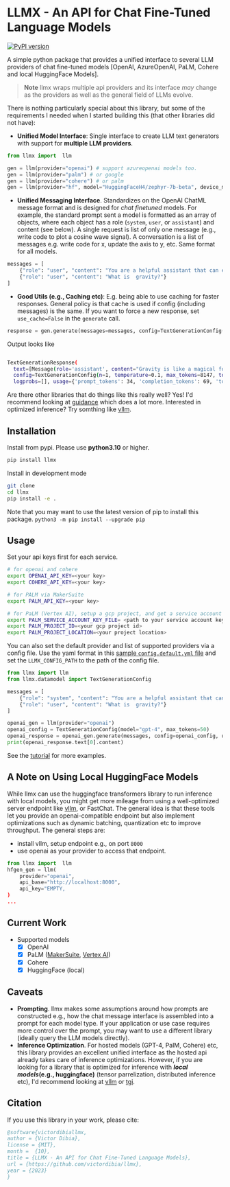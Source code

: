 # LLMX - An API for Chat Fine-Tuned Language Models

[![PyPI version](https://badge.fury.io/py/llmx.svg)](https://badge.fury.io/py/llmx)

A simple python package that provides a unified interface to several LLM providers of chat fine-tuned models [OpenAI, AzureOpenAI, PaLM, Cohere and local HuggingFace Models].

> **Note**
> llmx wraps multiple api providers and its interface _may_ change as the providers as well as the general field of LLMs evolve.

There is nothing particularly special about this library, but some of the requirements I needed when I started building this (that other libraries did not have):

- **Unified Model Interface**: Single interface to create LLM text generators with support for **multiple LLM providers**.

```python
from llmx import  llm

gen = llm(provider="openai") # support azureopenai models too.
gen = llm(provider="palm") # or google
gen = llm(provider="cohere") # or palm
gen = llm(provider="hf", model="HuggingFaceH4/zephyr-7b-beta", device_map="auto") # run huggingface model locally
```

- **Unified Messaging Interface**. Standardizes on the OpenAI ChatML message format and is designed for _chat finetuned_ models. For example, the standard prompt sent a model is formatted as an array of objects, where each object has a role (`system`, `user`, or `assistant`) and content (see below). A single request is list of only one message (e.g., write code to plot a cosine wave signal). A conversation is a list of messages e.g. write code for x, update the axis to y, etc. Same format for all models.

```python
messages = [
    {"role": "user", "content": "You are a helpful assistant that can explain concepts clearly to a 6 year old child."},
    {"role": "user", "content": "What is  gravity?"}
]
```

- **Good Utils (e.g., Caching etc)**: E.g. being able to use caching for faster responses. General policy is that cache is used if config (including messages) is the same. If you want to force a new response, set `use_cache=False` in the `generate` call.

```python
response = gen.generate(messages=messages, config=TextGenerationConfig(n=1, use_cache=True))
```

Output looks like

```bash

TextGenerationResponse(
  text=[Message(role='assistant', content="Gravity is like a magical force that pulls things towards each other. It's what keeps us on the ground and stops us from floating away into space. ... ")],
  config=TextGenerationConfig(n=1, temperature=0.1, max_tokens=8147, top_p=1.0, top_k=50, frequency_penalty=0.0, presence_penalty=0.0, provider='openai', model='gpt-4', stop=None),
  logprobs=[], usage={'prompt_tokens': 34, 'completion_tokens': 69, 'total_tokens': 103})

```

Are there other libraries that do things like this really well? Yes! I'd recommend looking at [guidance](https://github.com/microsoft/guidance) which does a lot more. Interested in optimized inference? Try somthing like [vllm](https://github.com/vllm-project/vllm).

## Installation

Install from pypi. Please use **python3.10** or higher.

```bash
pip install llmx
```

Install in development mode

```bash
git clone
cd llmx
pip install -e .
```

Note that you may want to use the latest version of pip to install this package.
`python3 -m pip install --upgrade pip`

## Usage

Set your api keys first for each service.

```bash
# for openai and cohere
export OPENAI_API_KEY=<your key>
export COHERE_API_KEY=<your key>

# for PALM via MakerSuite
export PALM_API_KEY=<your key>

# for PaLM (Vertex AI), setup a gcp project, and get a service account key file
export PALM_SERVICE_ACCOUNT_KEY_FILE= <path to your service account key file>
export PALM_PROJECT_ID=<your gcp project id>
export PALM_PROJECT_LOCATION=<your project location>
```

You can also set the default provider and list of supported providers via a config file. Use the yaml format in this [sample `config.default.yml` file](llmx/configs/config.default.yml) and set the `LLMX_CONFIG_PATH` to the path of the config file.

```python
from llmx import llm
from llmx.datamodel import TextGenerationConfig

messages = [
    {"role": "system", "content": "You are a helpful assistant that can explain concepts clearly to a 6 year old child."},
    {"role": "user", "content": "What is  gravity?"}
]

openai_gen = llm(provider="openai")
openai_config = TextGenerationConfig(model="gpt-4", max_tokens=50)
openai_response = openai_gen.generate(messages, config=openai_config, use_cache=True)
print(openai_response.text[0].content)

```

See the [tutorial](/notebooks/tutorial.ipynb) for more examples.

## A Note on Using Local HuggingFace Models

While llmx can use the huggingface transformers library to run inference with local models, you might get more mileage from using a well-optimized server endpoint like [vllm](https://vllm.readthedocs.io/en/latest/getting_started/quickstart.html#openai-compatible-server), or FastChat. The general idea is that these tools let you provide an openai-compatible endpoint but also implement optimizations such as dynamic batching, quantization etc to improve throughput. The general steps are:

- install vllm, setup endpoint e.g., on port `8000`
- use openai as your provider to access that endpoint.

```python
from llmx import  llm
hfgen_gen = llm(
    provider="openai",
    api_base="http://localhost:8000",
    api_key="EMPTY,
)
...
```

## Current Work

- Supported models
  - [x] OpenAI
  - [x] PaLM ([MakerSuite](https://developers.generativeai.google/api/rest/generativelanguage), [Vertex AI](https://cloud.google.com/vertex-ai/docs/generative-ai/learn/models))
  - [x] Cohere
  - [x] HuggingFace (local)

## Caveats

- **Prompting**. llmx makes some assumptions around how prompts are constructed e.g., how the chat message interface is assembled into a prompt for each model type. If your application or use case requires more control over the prompt, you may want to use a different library (ideally query the LLM models directly).
- **Inference Optimization**. For hosted models (GPT-4, PalM, Cohere) etc, this library provides an excellent unified interface as the hosted api already takes care of inference optimizations. However, if you are looking for a library that is optimized for inference with **_local models_(e.g., huggingface)** (tensor parrelization, distributed inference etc), I'd recommend looking at [vllm](https://github.com/vllm-project/vllm) or [tgi](https://github.com/huggingface/text-generation-inference).

## Citation

If you use this library in your work, please cite:

```bibtex
@software{victordibiallmx,
author = {Victor Dibia},
license = {MIT},
month =  {10},
title = {LLMX - An API for Chat Fine-Tuned Language Models},
url = {https://github.com/victordibia/llmx},
year = {2023}
}
```

